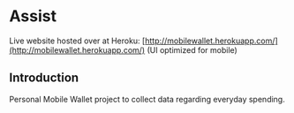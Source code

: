 # Assist

Live website hosted over at Heroku: [http://mobilewallet.herokuapp.com/](http://mobilewallet.herokuapp.com/) (UI optimized for mobile)

## Introduction

Personal Mobile Wallet project to collect data regarding everyday spending.

<!-- 
## Poject Milestones

1. Create a constant connection from the server to the client for data transfer.
2. Continously stream data from server to client
3. Plot data according to the tweet's geo location

## Learning Objectives

1. Learn about various JS frameworks.
2. Experience writing JS for the back end.
3. Experiment with an "always-open" connection vs the traditional request-response cycle.
4. Generate a custom algorithim that will determine trending topics for the session.

## Future areas of exploration

1. Database
2. Further filter information
3. Get more tweets!
4. Analytics

## References -->
